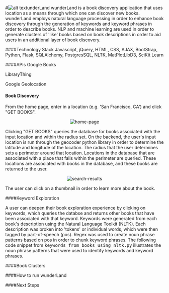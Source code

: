 #![alt text](https://github.com/Tiffany8/Project_WunderLand/blob/master/static/img/wunderland_logo.png "Logo")underLand
wunderLand is a book discovery application that uses location as a means through which one can discover new books.
wunderLand employs natural language processing in order to enhance book discovery through the generation of keywords and keyword phrases in order to describe books.  NLP and machine learning are used in order to generate clusters of 'like' books based on book descriptions in order to aid users in an additional layer of book discovery.

####Technology Stack
Javascript, jQuery, HTML, CSS, AJAX, BootStrap, Python, Flask, SQLAlchemy, PostgresSQL, NLTK, MatPlotLibD3, SciKit Learn

####APIs
Google Books

LibraryThing 

Google Geolocation 

#### Book Discovery

From the home page, enter in a location (e.g. 'San Francisco, CA') and click "GET BOOKS".  

<p align='center'>
	<img align='center' src='https://github.com/Tiffany8/Project_WunderLand/blob/master/static/img/home-page.png' alt='home-page'>
</p>

Clicking "GET BOOKS" queries the database for books associated with the input location and within the radius set.  On the backend, the user's input location is run through the geocoder python library in order to determine the latitude and longitude of the location.  The radius that the user determines sets a perimeter around that location.  Locations in the database that are associated with a place that falls within the perimeter are queried.  These locations are associated with books in the database, and these books are returned to the user.

<p align='center'>
	<img align='center' src='/static/images/search-results.gif' alt='search-results'>
</p>

The user can click on a thumbnail in order to learn more about the book.

####Keyword Exploration

A user can deepen their book exploration experience by clicking on keywords, which queries the databse and returns other books that have been associated with that keyword.  Keywords were generated from each book's description using the Natural Language Toolkit (NLTK).  Each description was broken into 'tokens' or individual words, which were then tagged by part-of-speech (pos).  Regex was used to create noun phrase patterns based on pos in order to chunk keyword phrases.  The following code snippet from <kbd>keywords_from_books_using_nltk.py</kbd> illustrates the noun phrase patterns that were used to identify keywords and keyword phrases.

####Book Clusters

####How to run wunderLand

####Next Steps
